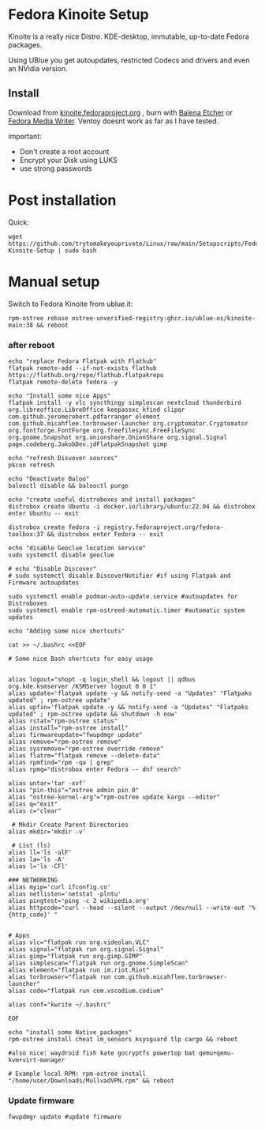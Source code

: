 # Fedora Kinoite Setup

Kinoite is a really nice Distro. KDE-desktop, immutable, up-to-date Fedora packages.

Using UBlue you get autoupdates, restricted Codecs and drivers and even an NVidia version.

## Install

Download from [kinoite.fedoraproject.org](kinoite.fedoraproject.org) , burn with [Balena Etcher](https://etcher.balena.io/#download-etcher) or [Fedora Media Writer](https://flathub.org/apps/org.fedoraproject.MediaWriter). Ventoy doesnt work as far as I have tested.

important:

- Don't create a root account
- Encrypt your Disk using LUKS
- use strong passwords

# Post installation

Quick:

```
wget https://github.com/trytomakeyouprivate/Linux/raw/main/Setupscripts/Fedora-Kinoite-Setup | sudo bash
```

# Manual setup

Switch to Fedora Kinoite from ublue.it: 

```
rpm-ostree rebase ostree-unverified-registry:ghcr.io/ublue-os/kinoite-main:38 && reboot
```

### after reboot

```
echo "replace Fedora Flatpak with Flathub"
flatpak remote-add --if-not-exists flathub https://flathub.org/repo/flathub.flatpakrepo
flatpak remote-delete fedora -y

echo "Install some nice Apps"
flatpak install -y vlc syncthingy simplescan nextcloud thunderbird org.libreoffice.LibreOffice keepassxc kfind clipqr com.github.jeromerobert.pdfarranger element com.github.micahflee.torbrowser-launcher org.cryptomator.Cryptomator org.fontforge.FontForge org.freefilesync.FreeFileSync org.gnome.Snapshot org.onionshare.OnionShare org.signal.Signal page.codeberg.JakobDev.jdFlatpakSnapshot gimp

echo "refresh Disvover sources"
pkcon refresh

echo "Deactivate Baloo"
balooctl disable && balooctl purge

echo "create useful distroboxes and install packages"
distrobox create Ubuntu -i docker.io/library/ubuntu:22.04 && distrobox enter Ubuntu -- exit

distrobox create fedora -i registry.fedoraproject.org/fedora-toolbox:37 && distrobox enter Fedora -- exit

echo "disable Geoclue location service"
sudo systemctl disable geoclue

# echo "Disable Discover"
# sudo systemctl disable DiscoverNotifier #if using Flatpak and Firmware autoupdates

sudo systemctl enable podman-auto-update.service #autoupdates for Distroboxes
sudo systemctl enable rpm-ostreed-automatic.timer #automatic system updates

echo "Adding some nice shortcuts"

cat >> ~/.bashrc <<EOF

# Some nice Bash shortcuts for easy usage


alias logout="shopt -q login_shell && logout || qdbus org.kde.ksmserver /KSMServer logout 0 0 1"
alias update='flatpak update -y && notify-send -a "Updates" "Flatpaks updated" ; rpm-ostree update'
alias upfin='flatpak update -y && notify-send -a "Updates" "Flatpaks updated" ; rpm-ostree update && shutdown -h now'
alias rstat="rpm-ostree status"
alias install="rpm-ostree install"
alias firmwareupdate="fwupdmgr update"
alias remove="rpm-ostree remove"
alias sysremove="rpm-ostree override remove"
alias flatrm="flatpak remove --delete-data"
alias rpmfind="rpm -qa | grep"
alias rpmq="distrobox enter Fedora -- dnf search"

alias untar='tar -xvf'
alias "pin-this"="ostree admin pin 0"
alias "ostree-kernel-arg"="rpm-ostree update kargs --editor"
alias q="exit"
alias c="clear"

 # Mkdir Create Parent Directories
alias mkdir='mkdir -v'

 # List (ls)
alias ll='ls -alF'
alias la='ls -A'
alias l='ls -CFl'

### NETWORKING
alias myip='curl ifconfig.co'
alias netlisten='netstat -plntu'
alias pingtest='ping -c 2 wikipedia.org'
alias httpcode="curl --head --silent --output /dev/null --write-out '%{http_code}' "


# Apps
alias vlc="flatpak run org.videolan.VLC"
alias signal="flatpak run org.signal.Signal"
alias gimp="flatpak run org.gimp.GIMP"
alias simplescan="flatpak run org.gnome.SimpleScan"
alias element="flatpak run im.riot.Riot"
alias torbrowser="flatpak run com.github.micahflee.torbrowser-launcher"
alias code="flatpak run com.vscodium.codium"

alias conf="kwrite ~/.bashrc"

EOF

echo "install some Native packages"
rpm-ostree install cheat lm_sensors ksysguard tlp cargo && reboot

#also nice: waydroid fish kate gocryptfs powertop bat qemu+qemu-kvm+virt-manager

# Example local RPM: rpm-ostree install "/home/user/Downloads/MullvadVPN.rpm" && reboot
```

### Update firmware

```
fwupdmgr update #update firmware
```
